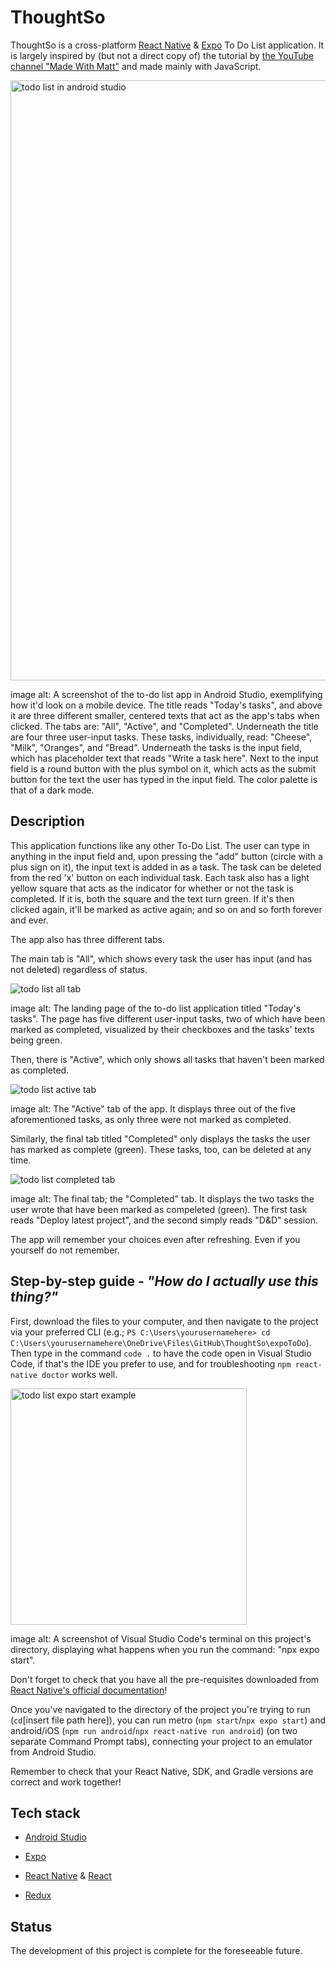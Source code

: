 # ThoughtSo
ThoughtSo is a cross-platform [React Native](https://reactnative.dev/docs/environment-setup) & [Expo](https://docs.expo.dev/) To Do List application. It is largely inspired by (but not a direct copy of) the tutorial by [the YouTube channel "Made With Matt"](https://www.youtube.com/watch?v=0kL6nhutjQ8) and made mainly with JavaScript.

<img width="960" alt="todo list in android studio" src="https://github.com/luminietos/ThoughtSo/assets/77718358/f042a532-4c27-4736-932c-3e7bd1b8c407">

image alt: A screenshot of the to-do list app in Android Studio, exemplifying how it'd look on a mobile device. The title reads "Today's tasks", and above it are three different smaller, centered texts that act as the app's tabs when clicked. The tabs are: "All", "Active", and "Completed". Underneath the title are four three user-input tasks. These tasks, individually, read: "Cheese", "Milk", "Oranges", and "Bread". Underneath the tasks is the input field, which has placeholder text that reads "Write a task here". Next to the input field is a round button with the plus symbol on it, which acts as the submit button for the text the user has typed in the input field. The color palette is that of a dark mode. 


## Description
This application functions like any other To-Do List. The user can type in anything in the input field and, upon pressing the "add" button (circle with a plus sign on it), the input text is added in as a task. The task can be deleted from the red 'x' button on each individual task. Each task also has a light yellow square that acts as the indicator for whether or not the task is completed. If it is, both the square and the text turn green. If it's then clicked again, it'll be marked as active again; and so on and so forth forever and ever. 

The app also has three different tabs.

The main tab is "All", which shows every task the user has input (and has not deleted) regardless of status. 

![todo list all tab](https://github.com/luminietos/ThoughtSo/assets/77718358/d036a2c7-4e94-4ecd-aa88-9e245ad86ecd)

image alt: The landing page of the to-do list application titled "Today's tasks". The page has five different user-input tasks, two of which have been marked as completed, visualized by their checkboxes and the tasks' texts being green. 


Then, there is "Active", which only shows all tasks that haven't been marked as completed. 

![todo list active tab](https://github.com/luminietos/ThoughtSo/assets/77718358/5e475e6b-3215-4dc2-95ce-f4e4309f6f5b)

image alt: The "Active" tab of the app. It displays three out of the five aforementioned tasks, as only three were not marked as completed. 


Similarly, the final tab titled "Completed" only displays the tasks the user has marked as complete (green). These tasks, too, can be deleted at any time.

![todo list completed tab](https://github.com/luminietos/ThoughtSo/assets/77718358/063a6540-86bf-475e-b2f2-4053957e0558)

image alt: The final tab; the "Completed" tab. It displays the two tasks the user wrote that have been marked as compeleted (green). The first task reads "Deploy latest project", and the second simply reads "D&D" session. 


The app will remember your choices even after refreshing. Even if you yourself do not remember.

## Step-by-step guide - *"How do I actually use this thing?"*

First, download the files to your computer, and then navigate to the project via your preferred CLI (e.g.; `PS C:\Users\yourusernamehere> cd C:\Users\yourusernamehere\OneDrive\Files\GitHub\ThoughtSo\expoToDo`). Then type in the command `code .` to have the code open in Visual Studio Code, if that's the IDE you prefer to use, and for troubleshooting `npm react-native doctor` works well.


<img width="378" alt="todo list expo start example" src="https://github.com/luminietos/ThoughtSo/assets/77718358/ce8a4b9d-b8af-4ac6-bf64-c6441cad87c8">

image alt: A screenshot of Visual Studio Code's terminal on this project's directory, displaying what happens when you run the command: "npx expo start".



Don't forget to check that you have all the pre-requisites downloaded from [React Native's official documentation](https://reactnative.dev/docs/environment-setup?guide=native#:~:text=Installing%20dependencies)! 

Once you've navigated to the directory of the project you're trying to run (`cd`[insert file path here]), you can run metro (`npm start`/`npx expo start`) and android/iOS (`npm run android`/`npx react-native run android`) (on two separate Command Prompt tabs), connecting your project to an emulator from Android Studio. 

Remember to check that your React Native, SDK, and Gradle versions are correct and work together!


## Tech stack
* [Android Studio](https://developer.android.com/studio)
  
* [Expo](https://docs.expo.dev/)
* [React Native](https://reactnative.dev/docs/environment-setup) & [React](https://react.dev/learn)
* [Redux](https://redux.js.org/)

## Status
The development of this project is complete for the foreseeable future. 
